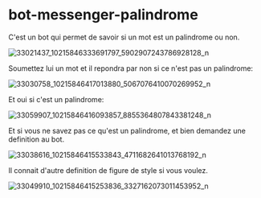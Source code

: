 # bot-messenger-palindrome

C'est un bot qui permet de savoir si un mot est un palindrome ou non.

![33021437_10215846333691797_5902907243786928128_n](https://user-images.githubusercontent.com/25218291/40284288-3e4613f8-5c8d-11e8-88cf-dd1a896c0e24.jpg)

Soumettez lui un mot et il repondra par non si ce n'est pas un palindrome:

![33030758_10215846417013880_5067076410070269952_n](https://user-images.githubusercontent.com/25218291/40284351-3d645d68-5c8e-11e8-8e98-9835f1e39305.jpg)

Et oui si c'est un palindrome:

![33059907_10215846416093857_8855364807843381248_n](https://user-images.githubusercontent.com/25218291/40284353-5dcd099c-5c8e-11e8-8de7-9a940e9b1bf1.jpg)

Et si vous ne savez pas ce qu'est un palindrome, et bien demandez une definition au bot.

![33038616_10215846415533843_4711682641013768192_n](https://user-images.githubusercontent.com/25218291/40284366-93aad1de-5c8e-11e8-9871-17003e0d8376.jpg)

Il connait d'autre definition de figure de style si vous voulez.

![33049910_10215846415253836_3327162073011453952_n](https://user-images.githubusercontent.com/25218291/40284375-ac2f6e4a-5c8e-11e8-8d7c-a8fe8ff5e3c0.jpg)



